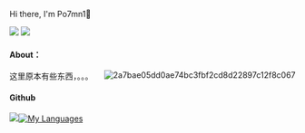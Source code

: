 Hi there, I'm Po7mn1👋

[![](https://img.shields.io/badge/Blog-@Po7mn1's-yellow.svg)](https://blog.icecliffs.cn/) [![](https://img.shields.io/badge/Status-@Server-blue.svg)](https://www.icecliffs.cn/status)

#### About：

这里原本有些东西，。。。<img src="https://blog-image.iloli.cloud/img/2021/07/943ca062b1ebb98728ceab44d8b4cf52.png" alt="2a7bae05dd0ae74bc3fbf2cd8d22897c12f8c067" align="right"/>

#### Github 

<img src="https://github-readme-stats.vercel.app/api?username=icecliffs&theme=great-gatsby&show_icons=true">[![My Languages](https://github-readme-stats.vercel.app/api/top-langs/?username=icecliffs&layout=compact&theme=calm&show_icons=true)](https://github.com/anuraghazra/github-readme-stats)

